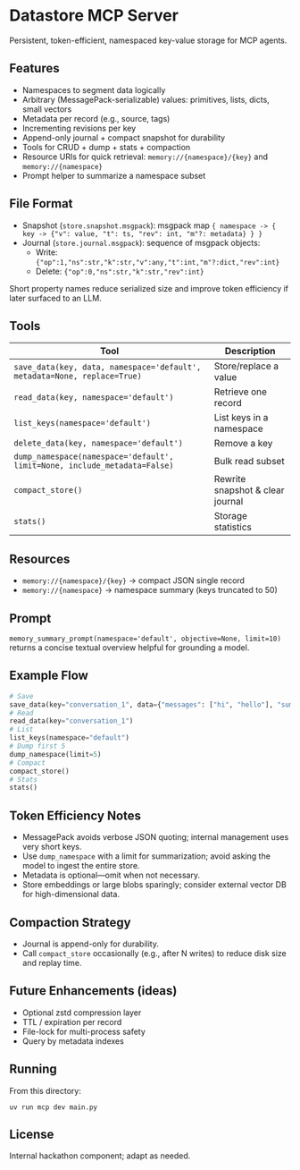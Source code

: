# Datastore MCP Server

Persistent, token-efficient, namespaced key-value storage for MCP agents.

## Features
- Namespaces to segment data logically
- Arbitrary (MessagePack-serializable) values: primitives, lists, dicts, small vectors
- Metadata per record (e.g., source, tags)
- Incrementing revisions per key
- Append-only journal + compact snapshot for durability
- Tools for CRUD + dump + stats + compaction
- Resource URIs for quick retrieval: `memory://{namespace}/{key}` and `memory://{namespace}`
- Prompt helper to summarize a namespace subset

## File Format
- Snapshot (`store.snapshot.msgpack`): msgpack map `{ namespace -> { key -> {"v": value, "t": ts, "rev": int, "m"?: metadata} } }`
- Journal (`store.journal.msgpack`): sequence of msgpack objects:
  - Write: `{"op":1,"ns":str,"k":str,"v":any,"t":int,"m"?:dict,"rev":int}`
  - Delete: `{"op":0,"ns":str,"k":str,"rev":int}`

Short property names reduce serialized size and improve token efficiency if later surfaced to an LLM.

## Tools
| Tool | Description |
|------|-------------|
| `save_data(key, data, namespace='default', metadata=None, replace=True)` | Store/replace a value |
| `read_data(key, namespace='default')` | Retrieve one record |
| `list_keys(namespace='default')` | List keys in a namespace |
| `delete_data(key, namespace='default')` | Remove a key |
| `dump_namespace(namespace='default', limit=None, include_metadata=False)` | Bulk read subset |
| `compact_store()` | Rewrite snapshot & clear journal |
| `stats()` | Storage statistics |

## Resources
- `memory://{namespace}/{key}` → compact JSON single record
- `memory://{namespace}` → namespace summary (keys truncated to 50)

## Prompt
`memory_summary_prompt(namespace='default', objective=None, limit=10)` returns a concise textual overview helpful for grounding a model.

## Example Flow
```python
# Save
save_data(key="conversation_1", data={"messages": ["hi", "hello"], "summary": "greeting"})
# Read
read_data(key="conversation_1")
# List
list_keys(namespace="default")
# Dump first 5
dump_namespace(limit=5)
# Compact
compact_store()
# Stats
stats()
```

## Token Efficiency Notes
- MessagePack avoids verbose JSON quoting; internal management uses very short keys.
- Use `dump_namespace` with a limit for summarization; avoid asking the model to ingest the entire store.
- Metadata is optional—omit when not necessary.
- Store embeddings or large blobs sparingly; consider external vector DB for high-dimensional data.

## Compaction Strategy
- Journal is append-only for durability.
- Call `compact_store` occasionally (e.g., after N writes) to reduce disk size and replay time.

## Future Enhancements (ideas)
- Optional zstd compression layer
- TTL / expiration per record
- File-lock for multi-process safety
- Query by metadata indexes

## Running
From this directory:
```
uv run mcp dev main.py
```

## License
Internal hackathon component; adapt as needed.
